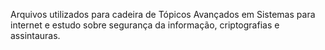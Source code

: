 Arquivos utilizados para cadeira de Tópicos Avançados em Sistemas para internet e estudo sobre segurança da informação, criptografias e assintauras.
